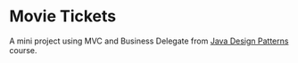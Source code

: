 # Movie Tickets

A mini project using MVC and Business Delegate from [Java Design Patterns](https://www.udemy.com/course/java-design-patterns/) course.

